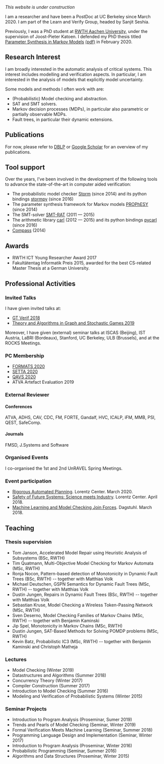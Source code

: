 *This website is under construction*

I am a researcher and have been a PostDoc at UC Berkeley since March 2020. I am part of the Learn and Verify Group, headed by Sanjit Seshia. 

Previously, I was a PhD student at [RWTH Aachen University](https://moves.rwth-aachen.de/), under the supervision of Joost-Pieter Katoen. 
I defended my PhD thesis titled [Parameter Synthesis in Markov Models](http://doi.org/10.18154/RWTH-2020-02348) [(pdf)](http://publications.rwth-aachen.de/record/783179/files/783179.pdf) in February 2020.  

## Research Interest

I am broadly interested in the automatic analysis of critical systems. This interest includes modelling and verification aspects. In particular, I am interested in the analysis of models that explicitly model uncertainty.  

Some models and methods I often work with are:
- (Probabilistic) Model checking and abstraction.
- SAT and SMT solvers.
- Markov decision processes (MDPs), in particular also parametric or partially observable MDPs.
- Fault trees, in particular their dynamic extensions.

## Publications

For now, please refer to [DBLP](https://dblp.uni-trier.de/pers/hd/j/Junges:Sebastian) or [Google Scholar](https://scholar.google.com/citations?user=anwAmOEAAAAJ&hl=de) for an overview of my publications.

## Tool support

Over the years, I’ve been involved in the development of the following tools to advance the state-of-the-art in computer aided verification:

- The probabilistic model checker [Storm](stormchecker.org) (since 2014) and its python bindings [stormpy](https://moves-rwth.github.io/stormpy/) (since 2016)
- The parameter synthesis framework for Markov models [PROPhESY](https://moves-rwth.github.io/prophesy/) (since 2014)
- The SMT-solver [SMT-RAT](https://smtrat.github.io) (2011 — 2015)
- The arithmetic library [carl](https://smtrat.github.io/carl/) (2012 — 2015) and its python bindings [pycarl](https://moves-rwth.github.io/pycarl/) (since 2016)
- [Compass](http://www.compass-toolset.org) (2014)

## Awards

- RWTH ICT Young Researcher Award 2017
- Fakultätentag Informatik Preis 2015, awarded for the best CS-related Master Thesis at a German University. 

## Professional Activities

### Invited Talks

I have given invited talks at:

- [GT Verif 2018](http://gt-verif.loria.fr/Wiki.jsp?page=JA-2018)
- [Theory and Algorithms in Graph and Stochastic Games 2019](http://math.umons.ac.be/gamenet2019/)

Moreover, I have given (external) seminar talks at ISCAS (Beijing), IST Austria, LaBRI (Bordeaux), Stanford, UC Berkeley, ULB (Brussels), and at the ROCKS Meetings.

### PC Membership

- [FORMATS 2020](https://formats-2020.cs.ru.nl)
- [SETTA 2020](http://lcs.ios.ac.cn/setta2020/index.html)
- [QAVS 2020](https://qavs.edgecloud.de)
- ATVA Artefact Evaluation 2019

### External Reviewer
#### Conferences
ATVA, ADHS, CAV, CDC, FM, FORTE, Gandalf, HVC, ICALP, iFM, MMB, PSI, QEST, SafeComp.
#### Journals
FMSD, J.Systems and Software

### Organised Events

I co-organised the 1st and 2nd UnRAVEL Spring Meetings.

### Event participation

- [Rigorous Automated Planning](https://www.lorentzcenter.nl/lc/web/2020/1240/info.php3?wsid=1240&venue=Oort). Lorentz Center. March 2020.
- [Safety of Future Systems: Science meets Industry](https://www.lorentzcenter.nl/lc/web/2018/977/info.php3?wsid=977&venue=Oort). Lorentz Center. April 2018.
- [Machine Learning and Model Checking Join Forces](https://www.dagstuhl.de/en/program/calendar/semhp/?semnr=18121). Dagstuhl. March 2018.

## Teaching

### Thesis supervision
- Tom Janson, Accelerated Model Repair using Heuristic Analysis of Subsystems (BSc, RWTH)
- Tim Quatmann, Multi-Objective Model Checking for Markov Automata (MSc, RWTH)
- Ronja Nocon, Pattern-based detection of Monotonicity in Dynamic Fault Trees (BSc, RWTH) -- together with Matthias Volk
- Michael Deutschen, GSPN Semantics for Dynamic Fault Trees (MSc, RWTH) -- together with Matthias Volk
- Dustin Jungen, Repairs in Dynamic Fault Trees (BSc, RWTH) -- together with Matthias Volk
- Sebastian Kruse, Model Checking a Wireless Token-Passing Network (MSc, RWTH)
- Sven Deserno,  Model Checking Families of Markov Chains (MSc, RWTH) -- together with Benjamin Kaminski
- Jip Spel, Monotonicity in Markov Chains (MSc, RWTH)
- Dustin Jungen, SAT-Based Methods for Solving POMDP problems (MSc, RWTH)
- Kevin Batz, Probabilistic IC3 (MSc, RWTH) -- together with Benjamin Kaminski and Christoph Matheja 

### Lectures
- Model Checking (Winter 2019)
- Datastructures and Algorithms (Summer 2018) 
- Concurrency Theory (Winter 2017)
- Compiler Construction (Summer 2017)
- Introduction to Model Checking (Summer 2016)
- Modeling and Verification of Probabilistic Systems (Winter 2015)

### Seminar Projects
- Introduction to Program Analysis (Proseminar, Sumer 2019)
- Trends and Pearls of Model Checking (Seminar, Winter 2019)
- Formal Verification Meets Machine Learning (Seminar, Summer 2018)
- Programming Language Design and Implementation (Seminar, Winter 2017)
- Introduction to Program Analysis (Proseminar, Winter 2016)
- Probabilistic Programming (Seminar, Summer 2016)
- Algorithms and Data Structures (Proseminar, Winter 2015)
